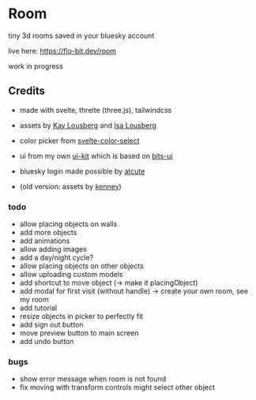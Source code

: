 # Room

tiny 3d rooms saved in your bluesky account

live here: https://flo-bit.dev/room

work in progress

## Credits

- made with svelte, threlte (three.js), tailwindcss
- assets by [Kay Lousberg](https://kaylousberg.itch.io/furniture-bits) and [Isa Lousberg](https://tinytreats.itch.io/bubbly-bathroom)
- color picker from [svelte-color-select](https://github.com/CaptainCodeman/svelte-color-select)
- ui from my own [ui-kit](https://github.com/flo-bit/ui-kit) which is based on [bits-ui](https://bits-ui.com/)
- bluesky login made possible by [atcute](https://github.com/mary-ext/atcute)

- (old version: assets by [kenney](https://kenney.nl/assets/furniture-kit))

### todo

- allow placing objects on walls
- add more objects
- add animations
- allow adding images
- add a day/night cycle?
- allow placing objects on other objects
- allow uploading custom models
- add shortcut to move object (-> make it placingObject)
- add modal for first visit (without handle) -> create your own room, see my room
- add tutorial
- resize objects in picker to perfectly fit
- add sign out button
- move preview button to main screen
- add undo button

### bugs

- show error message when room is not found
- fix moving with transform controls might select other object